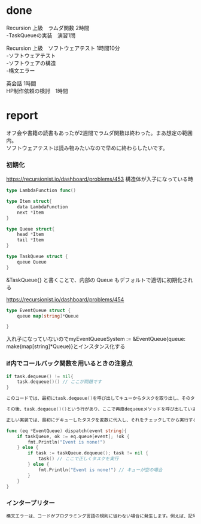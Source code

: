 # done
Recursion 上級　ラムダ関数 2時間<br>
-TaskQueueの実装　演習1問<br>

Recursion 上級　ソフトウェアテスト 1時間10分<br>
-ソフトウェアテスト<br>
-ソフトウェアの構造<br>
-構文エラー<br>

英会話 1時間<br>
HP制作依頼の検討　1時間<br>

# report
オフ会や書籍の読書もあったが2週間でラムダ関数は終わった。まあ想定の範囲内。<br>
ソフトウェアテストは読み物みたいなので早めに終わらしたいです。<br>

### 初期化
https://recursionist.io/dashboard/problems/453
構造体が入子になっている時
```go
type LambdaFunction func()

type Item struct{
    data LambdaFunction
    next *Item
}

type Queue struct{
    head *Item
    tail *Item
}

type TaskQueue struct {
    queue Queue
}
```
&TaskQueue{} と書くことで、内部の Queue もデフォルトで適切に初期化される

https://recursionist.io/dashboard/problems/454
```go
type EventQueue struct {
    queue map[string]*Queue

}
```

入れ子になっていないのでmyEventQueueSystem := &EventQueue{queue: make(map[string]*Queue)}とインスタンス化する

### if内でコールバック関数を用いるときの注意点
```go
if task.dequeue() != nil{
    task.dequeue()() // ここが問題です
}

このコードでは、最初にtask.dequeue()を呼び出してキューからタスクを取り出し、そのタスクがnilでないかどうかを確認しています（if task.dequeue() != nil）。ただし、このタスクは変数に代入されず、実行もされません。つまり、この時点でキューの先頭にあるタスクは取り出されてキューから削除されます。

その後、task.dequeue()()という行があり、ここで再度dequeueメソッドを呼び出していますが、これは別のタスク（実際には2番目のタスク）を取り出し、そのタスクを実行します。したがって、最初にデキューされたタスクは無視され、実行されません。


```

```go
正しい実装では、最初にデキューしたタスクを変数に代入し、それをチェックしてから実行する必要があります。例えば以下のようにします：

func (eq *EventQueue) dispatch(event string){
    if taskQueue, ok := eq.queue[event]; !ok {
        fmt.Println("Event is none!")
    } else {
        if task := taskQueue.dequeue(); task != nil {
            task() // ここで正しくタスクを実行
        } else {
            fmt.Println("Event is none!") // キューが空の場合
        }
    }
}
```

### インタープリター
```markdown
構文エラーは、コードがプログラミング言語の規則に従わない場合に発生します。例えば、記号や空白の使い方が正しくない、要素の順序が正しくない、などです。これらのエラーはインタープリターによって検出され、エラーが修正されるまでプログラムが実行されないようにします。
```